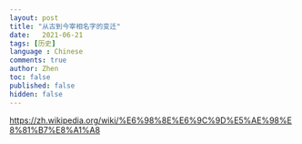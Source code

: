 ```yaml
---
layout: post
title: "从古到今宰相名字的变迁"
date:   2021-06-21
tags: [历史]
language : Chinese
comments: true
author: Zhen
toc: false
published: false
hidden: false
---
```

https://zh.wikipedia.org/wiki/%E6%98%8E%E6%9C%9D%E5%AE%98%E8%81%B7%E8%A1%A8
<!--stackedit_data:
eyJoaXN0b3J5IjpbMTMwNDI0OTIxMCwxNzI3ODA4NTQyXX0=
-->
